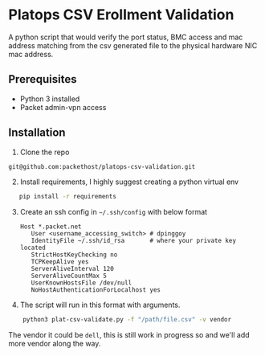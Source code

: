 # Platops CSV Erollment Validation

A python script that would verify the port status, BMC access and mac address matching from the csv generated file to the physical hardware NIC mac address.

## Prerequisites

* Python 3 installed
* Packet admin-vpn access

## Installation

1. Clone the repo 
```sh
git@github.com:packethost/platops-csv-validation.git
```
2. Install requirements, I highly suggest creating a python virtual env
```sh 
   pip install -r requirements
```
3. Create an ssh config in `~/.ssh/config` with below format
   ```
   Host *.packet.net
      User <username_accessing_switch> # dpinggoy
      IdentityFile ~/.ssh/id_rsa       # where your private key located
      StrictHostKeyChecking no
      TCPKeepAlive yes
      ServerAliveInterval 120
      ServerAliveCountMax 5
      UserKnownHostsFile /dev/null
      NoHostAuthenticationForLocalhost yes 
   ```
4. The script will run in this format with arguments.
```sh
    python3 plat-csv-validate.py -f "/path/file.csv" -v vendor
```
The vendor it could be `dell`, this is still work in progress so and we'll add more vendor along the way.